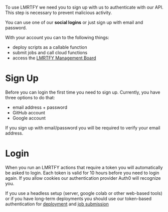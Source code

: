 To use LMRTFY we need you to sign up with us to authenticate with our API. This step is necessary to
prevent malicious activity. 

You can use one of our **social logins** or just sign up with email and password.

With your account you can to the following things:

* deploy scripts as a callable function
* submit jobs and call cloud functions
* access the [LMRTFY Management Board](https://app.lmrt.fyi)

# Sign Up

Before you can login the first time you need to sign up. Currently, you have three options to do that:

* email address + password
* GitHub account
* Google account

If you sign up with email/password you will be required to verify your email address. 

# Login

When you run an LMRTFY actions that require a token you will automatically be asked to login. Each 
token is valid for 10 hours before you need to login again. If you allow cookies our authentication 
provider Auth0 will recognize you.

If you use a headless setup (server, google colab or other web-based tools) or if you have 
long-term deployments you should use our token-based authentication for 
[deployment](creating_functions/deployment_tokens.md) and 
[job submission](calling_functions/submission_tokens.md)
